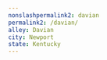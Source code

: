 ```yaml
---
﻿nonslashpermalink2: davian
permalink2: /davian/
alley: Davian
city: Newport
state: Kentucky
---
```


